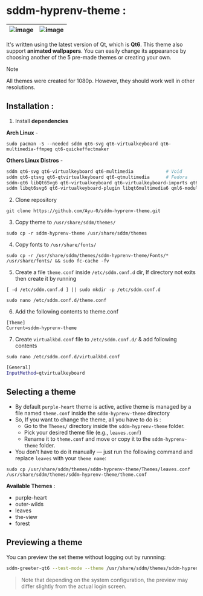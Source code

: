# sddm-hyprenv-theme :

|![image](https://github.com/user-attachments/assets/d952c52e-bf3f-46a5-90b7-5273aec67506)|![image](https://github.com/user-attachments/assets/3e784692-4286-4500-a68f-cfe52eface74)|
|---|---|

It's written using the latest version of Qt, which is **Qt6**. This theme also support **animated wallpapers**. You can easily change its appearance by choosing another of the 5 pre-made themes or creating your own.

> [!NOTE]
> All themes were created for 1080p. However, they should work well in other resolutions.



## Installation :

1. Install **dependencies**

**Arch Linux** - 
```
sudo pacman -S --needed sddm qt6-svg qt6-virtualkeyboard qt6-multimedia-ffmpeg qt6-quickeffectmaker
```

**Others Linux Distros** -
```sh
sddm qt6-svg qt6-virtualkeyboard qt6-multimedia            # Void
sddm qt6-qtsvg qt6-qtvirtualkeyboard qt6-qtmultimedia      # Fedora
sddm-qt6 libQt6Svg6 qt6-virtualkeyboard qt6-virtualkeyboard-imports qt6-multimedia qt6-multimedia-imports        # OpenSUSE
sddm libqt6svg6 qt6-virtualkeyboard-plugin libqt6multimedia6 qml6-module-qtquick-controls qml6-module-qtquick-effects # Debian Unstable
```

2. Clone repository
```
git clone https://github.com/Ayu-0/sddm-hyprenv-theme.git
```
3. Copy theme to `/usr/share/sddm/themes/`
```
sudo cp -r sddm-hyprenv-theme /usr/share/sddm/themes
```
4. Copy fonts to `/usr/share/fonts/`
```
sudo cp -r /usr/share/sddm/themes/sddm-hyprenv-theme/Fonts/* /usr/share/fonts/ && sudo fc-cache -fv
```
5. Create a file `theme.conf` inside `/etc/sddm.conf.d` dir, If directory not exits then create it by running
```
[ -d /etc/sddm.conf.d ] || sudo mkdir -p /etc/sddm.conf.d
```
```
sudo nano /etc/sddm.conf.d/theme.conf
```
6. Add the following contents to theme.conf
```
[Theme]
Current=sddm-hyprenv-theme
```
7. Create `virtualkbd.conf` file to `/etc/sddm.conf.d/` & add following contents
```
sudo nano /etc/sddm.conf.d/virtualkbd.conf
```
```sh
[General]
InputMethod=qtvirtualkeyboard
```

## Selecting a theme

* By default `purple-heart` theme is active, active theme is managed by a file named `theme.conf` inside the `sddm-hyprenv-theme` directory
* So, If you want to change the theme, all you have to do is :
  - Go to the `Themes/` directory inside the `sddm-hyprenv-theme` folder.
  - Pick your desired theme file (e.g., `leaves.conf`)
  - Rename it to `theme.conf` and move or copy it to the `sddm-hyprenv-theme` folder.
* You don't have to do it manually — just run the following command and replace `leaves` with your `theme name`:
```
sudo cp /usr/share/sddm/themes/sddm-hyprenv-theme/Themes/leaves.conf /usr/share/sddm/themes/sddm-hyprenv-theme/theme.conf
```
**Available Themes** :
-  purple-heart
-  outer-wilds
-  leaves
-  the-view
-  forest

## Previewing a theme

You can preview the set theme without logging out by runnning:
```sh
sddm-greeter-qt6 --test-mode --theme /usr/share/sddm/themes/sddm-hyprenv-theme/
```
> Note that depending on the system configuration, the preview may differ slightly from the actual login screen.

